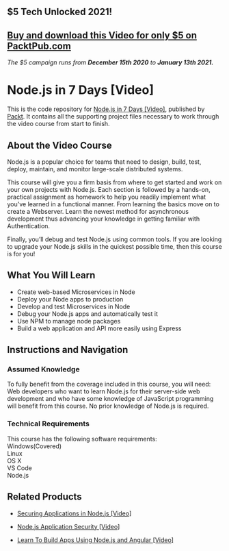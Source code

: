 ## $5 Tech Unlocked 2021!
[Buy and download this Video for only $5 on PacktPub.com](https://www.packtpub.com/product/node-js-in-7-days-video/9781789136487)
-----
*The $5 campaign         runs from __December 15th 2020__ to __January 13th 2021.__*

# Node.js in 7 Days [Video]
This is the code repository for [Node.js in 7 Days [Video]](https://www.packtpub.com/web-development/nodejs-7-days-video?utm_source=github&utm_medium=repository&utm_campaign=9781789136487), published by [Packt](https://www.packtpub.com/?utm_source=github). It contains all the supporting project files necessary to work through the video course from start to finish.
## About the Video Course
Node.js is a popular choice for teams that need to design, build, test, deploy, maintain, and monitor large-scale distributed systems. 

This course will give you a firm basis from where to get started and work on your own projects with Node.js. Each section is followed by a hands-on, practical assignment as homework to help you readily implement what you've learned in a functional manner. From learning the basics move on to create a Webserver. Learn the newest method for asynchronous development thus advancing your knowledge in getting familiar with Authentication. 

Finally, you’ll debug and test Node.js using common tools. If you are looking to upgrade your Node.js skills in the quickest possible time, then this course is for you! 

<H2>What You Will Learn</H2>
<DIV class=book-info-will-learn-text>
<UL>
<LI>Create web-based Microservices in Node 
<LI>Deploy your Node apps to production
<LI>Develop and test Microservices in Node
<LI>Debug your Node.js apps and automatically test it
<LI>Use NPM to manage node packages
<LI>Build a web application and API more easily using Express </LI></UL></DIV>

## Instructions and Navigation
### Assumed Knowledge
To fully benefit from the coverage included in this course, you will need:<br/>
Web developers who want to learn Node.js for their server-side web development and who have some knowledge of JavaScript programming will benefit from this course. No prior knowledge of Node.js is required.
### Technical Requirements
This course has the following software requirements:<br/>
Windows(Covered)<br/>
Linux<br/>
OS X<br/>
VS Code<br/>
Node.js<br/>

## Related Products
* [Securing Applications in Node.js [Video]](https://www.packtpub.com/web-development/securing-applications-nodejs-video?utm_source=github&utm_medium=repository&utm_campaign=9781789136791)

* [Node.js Application Security [Video]](https://www.packtpub.com/web-development/nodejs-application-security-video?utm_source=github&utm_medium=repository&utm_campaign=9781789133097)

* [Learn To Build Apps Using Node.js and Angular [Video]](https://www.packtpub.com/web-development/learn-build-apps-using-nodejs-and-angular-video?utm_source=github&utm_medium=repository&utm_campaign=9781789951677)

